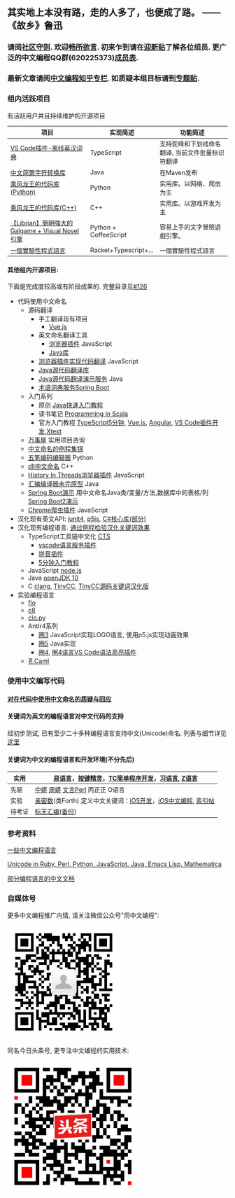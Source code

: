 ## 其实地上本没有路，走的人多了，也便成了路。 —— 《故乡》鲁迅

### 请阅[社区守则](CODE_OF_CONDUCT.md). 欢迎[畅所欲言](https://github.com/program-in-chinese/overview/issues). 初来乍到请在[迎新贴](https://github.com/program-in-chinese/overview/issues/2)了解各位组员. 更广泛的中文编程QQ群(620225373)[成员表](qq群/成员表.md). 
### 最新文章请阅[中文编程知乎专栏](https://zhuanlan.zhihu.com/codeInChinese). 如质疑本组目标请到[专题贴](https://github.com/program-in-chinese/overview/issues/44). 

### 组内活跃项目
有活跃用户并且持续维护的开源项目

| 项目 | 实现简述 | 功能简述 |
| ------------- | ------------- | ------------- |
| [VS Code插件-离线英汉词典](https://github.com/program-in-chinese/vscode_english_chinese_dictionary) | TypeScript | 支持驼峰和下划线命名翻译, 当前文件批量标识符翻译 |
| [中文简繁字符转换库](https://github.com/program-in-chinese/zhconverter) | Java | 在Maven发布 |
| [乘风龙王的代码库(Python)](https://github.com/cflw/cflw_py) | Python | 实用库。以网络、爬虫为主 |
| [乘风龙王的代码库(C++)](https://github.com/cflw/cflw_cpp) | C++ | 实用库。以游戏开发为主 |
| [【Librian】簡明強大的 Galgame + Visual Novel 引擎](https://github.com/RimoChan/Librian) | Python + CoffeeScript | 容易上手的文字冒險遊戲引擎。 |
| [一個實驗性程式語言](https://gitlab.com/the-language/the-language/) | Racket+Typescript+... | 一個實驗性程式語言 |

#### 其他组内开源项目:

下面是完成度较高或有阶段成果的. 完整目录见[#126](https://github.com/program-in-chinese/overview/issues/126)
- 代码使用中文命名
  - 源码翻译
    - 手工翻译现有项目
      - [Vue.js](https://github.com/program-in-chinese/vue/tree/translate-source)
    - 英文命名翻译工具
      - [浏览器插件](https://github.com/program-in-chinese/webextension_english_chinese_dictionary) JavaScript
      - [Java库](https://github.com/program-in-chinese/english-chinese-dictionary)
    - [浏览器插件实现代码翻译](https://github.com/program-in-chinese/webextension_github_code_translator) JavaScript
    - [Java源代码翻译库](https://github.com/program-in-chinese/java_code_translator)
    - [Java源代码翻译演示服务](https://github.com/program-in-chinese/code_translator_service) Java
    - [术语词典服务Spring Boot](https://github.com/program-in-chinese/programming_term_dictionary)
  - 入门系列
    - 原创 [Java快速入门教程](https://github.com/program-in-chinese/java_in_hours_chn)
    - 读书笔记 [Programming in Scala](https://github.com/program-in-chinese/Programming_in_Scala_study_notes_zh)
    - 官方入门教程 [TypeScript5分钟](https://github.com/program-in-chinese/typescript_in_5_min_zh), [Vue.js](https://github.com/program-in-chinese/vuejs_guide_zh), [Angular](https://github.com/program-in-chinese/angular_official_tutorial_zh), [VS Code插件开发](https://github.com/program-in-chinese/vscode_helloWorld),[Xtext](https://github.com/program-in-chinese/xtext_tutorial_15_min_zh)
  - [万事屋](https://github.com/program-in-chinese/house_of_10000_business) 实用项目咨询
  - [中文命名的例程集锦](https://github.com/program-in-chinese/study)
  - [五笔编码编辑器](https://github.com/program-in-chinese/wubi_code_editor) Python
  - [dll中文命名](https://github.com/program-in-chinese/MathLibraryAndClient_with_API_in_Chinese) C++
  - [History In Threads浏览器插件](https://github.com/program-in-chinese/HistoryInThreads_WebExtension) JavaScript
  - [汇编编译器未完原型](https://github.com/program-in-chinese/assembler-in-chinese-experiment) Java
  - [Spring Boot演示](https://github.com/program-in-chinese/jinxiaocun) 用中文命名Java类/变量/方法,数据库中的表格/列 [Spring Boot2演示](https://github.com/program-in-chinese/spring_boot_hello_zh)
  - [Chrome爬虫插件](https://github.com/program-in-chinese/ChromeCrawlerWildSpider) JavaScript
- 汉化现有英文API: [junit4](https://github.com/program-in-chinese/junit4_in_chinese), [p5js](https://github.com/program-in-chinese/p5js_in_chinese), [C#核心库(部分)](https://github.com/program-in-chinese/HuanXiang)
- 汉化现有编程语言. [通过例程检验汉化关键词效果](https://github.com/program-in-chinese/demo_keyword_design_by_code)
  - TypeScript工具链中文化 [CTS](https://github.com/program-in-chinese/CTS)
    - [vscode语言服务插件](https://github.com/program-in-chinese/vsc_cts)
    - [拼音插件](https://github.com/program-in-chinese/vscpinyin)
    - [5分钟入门教程](https://github.com/program-in-chinese/cts_in_5_min)
  - JavaScript [node.js](https://github.com/program-in-chinese/zwnode)
  - Java [openJDK 10](https://github.com/program-in-chinese/cn_jdk10)
  - C [clang](https://github.com/program-in-chinese/cnlang), [TinyCC](https://github.com/program-in-chinese/tinycc_cn), [TinyCC源码关键词汉化版](https://github.com/program-in-chinese/tinycc_zh)
- 实验编程语言
  - [flo](https://github.com/program-in-chinese/flo)
  - [c8](https://github.com/program-in-chinese/C8)
  - [clo.py](https://github.com/program-in-chinese/clo.py)
  - Antlr4系列
    - [圈3](https://github.com/program-in-chinese/quan3) JavaScript实现LOGO语言, 使用p5.js实现动画效果
    - [圈5](https://github.com/program-in-chinese/quan5) Java实现
    - [圈4](https://github.com/program-in-chinese/quan4), [圈4语言VS Code语法高亮插件](https://github.com/program-in-chinese/quan4-highlighter)
  - [孔Caml](https://github.com/program-in-chinese/CoCaml)

### 使用中文编写代码

#### [对在代码中使用中文命名的质疑与回应](https://github.com/program-in-chinese/team_website/blob/master/docs/_posts/2017-10-27-%E5%AF%B9%E5%9C%A8%E4%BB%A3%E7%A0%81%E4%B8%AD%E4%BD%BF%E7%94%A8%E4%B8%AD%E6%96%87%E5%91%BD%E5%90%8D%E7%9A%84%E8%B4%A8%E7%96%91%E4%B8%8E%E5%9B%9E%E5%BA%94.markdown)

#### 关键词为英文的编程语言对中文代码的支持

经初步测试, 已有至少二十多种编程语言支持中文(Unicode)命名. 列表与细节详见[这里](https://github.com/program-in-chinese/team_website/blob/master/_posts/2017-10-23-%E5%9C%A8%E5%90%84%E7%A7%8D%E7%BC%96%E7%A8%8B%E8%AF%AD%E8%A8%80%E4%B8%AD%E4%BD%BF%E7%94%A8%E4%B8%AD%E6%96%87%E5%91%BD%E5%90%8D.markdown)

#### 关键词为中文的编程语言和开发环境(不分先后)

| 实用 | [易语言](http://www.dywt.com.cn/)，[按键精灵](http://www.anjian.com/)，[TC简单程序开发](http://www1.tyuyan.net/)，[习语言](http://blog.163.com/xiyuyan@yeah/), [Z语言](http://www.zyuyan.org/) |
| ------------- | ------------- |
| 先驱 | [中蟒](http://www.chinesepython.org/) [周蟒](https://code.google.com/archive/p/zhpy/) [文言Perl](https://github.com/audreyt/lingua-sinica-perlyuyan) 丙正正 O语言 |
| 实验 | [亲密数](http://www.qinmishu.org/article/rmd/mylangwhirlwindintro.html)(类Forth) 定义中文关键词：[iOS开发](https://github.com/uxyheaven/yi-ios)，[iOS中文编程](https://github.com/xueyongwei/ePlus), [索引帖](https://github.com/program-in-chinese/overview/issues/25) |
| 待考证 | [标天汇编](http://www.onlinedown.net/soft/50298.htm)([备份](http://www.jgegd.com/biaotian/btasm/btasm.zip)) |

### 参考资料
[一些中文编程语言](http://www.raychase.net/758)

[Unicode in Ruby, Perl, Python, JavaScript, Java, Emacs Lisp, Mathematica](http://xahlee.info/comp/unicode_support_ruby_python_elisp.html)

[部分编程语言的中文文档](部分编程语言的中文文档.md)

### 自媒体号

更多中文编程推广内情, 请关注微信公众号"用中文编程":

![微信公众号二维码](图标/二维码/微信公众号.jpg)

同名今日头条号, 更专注中文编程的实用技术:

<img src="图标/二维码/今日头条.jpeg" alt="今日头条二维码" width="300" height="300">

